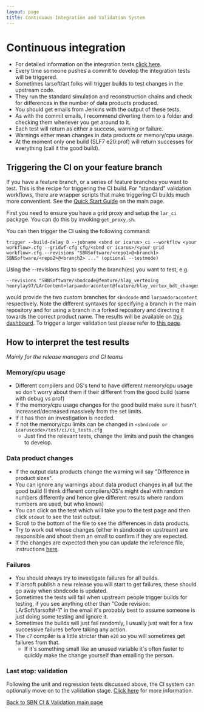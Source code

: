 ```yaml
---
layout: page
title: Continuous Integration and Validation System
---
```




Continuous integration
================================================================

-   For detailed information on the integration tests
    [click here](Integration_test_guide.html).
-   Every time someone pushes a commit to develop the integration tests
    will be triggered.
-   Sometimes larsoft/art folks will trigger builds to test changes in
    the upstream code.
-   They run the standard simulation and reconstruction chains and check
    for differences in the number of data products produced.
-   You should get emails from Jenkins with the output of these tests.
-   As with the commit emails, I recommend diverting them to a folder
    and checking them whenever you get around to it.
-   Each test will return as either a success, warning or failure.
-   Warnings either mean changes in data products or memory/cpu usage.
-   At the moment only one build (SLF7 e20:prof) will return successes
    for everything (call it the good build).

## Triggering the CI on your feature branch

If you have a feature branch, or a series of feature branches you want to test. This is the recipe for triggering the CI build. For "standard" validation workflows, there are wrapper scripts that make triggering CI builds much more conventient. See the [Quick Start Guide](/sbn/sbnci_wiki/sbnci_main.html#quick-start-guide) on the main page.

First you need to ensure you have a grid proxy and setup the `lar_ci` package. You can do this by invoking `get_proxy.sh`.


You can then trigger the CI using the following command:

```
trigger --build-delay 0 --jobname <sbnd or icarus>_ci --workflow <your workflow>.cfg --gridwf-cfg cfg/<sbnd or icarus>/<your grid workflow>.cfg --revisions "SBNSoftware/<repo1>@<branch1> SBNSoftware/<repo2>@<branch2> ..." (optional --testmode)
```

Using the --revisions flag to specify the branch(es) you want to test, e.g.

```
--revisions "SBNSoftware/sbndcode@feature/hlay_vertexing henrylay97/LArContent>larpandoracontent@feature/hlay_vertex_bdt_changes"
```

would provide the two custom branches for `sbndcode` and `larpandoracontent` respectively. Note the different syntaxes for specifying a branch in the main repository and for using a branch in a forked repository and directing it towards the correct product name. The results will be available on [this dashboard](https://dbweb8.fnal.gov:8443/LarCI/app/ns:sbnd/view_builds/index). To trigger a larger validation test please refer to [this page](/sbn/sbnci_wiki/CI_Validation).

## How to interpret the test results

*Mainly for the release managers and CI teams*

### Memory/cpu usage

-   Different compilers and OS\'s tend to have different memory/cpu
    usage so don\'t worry about them if their different from the good
    build (same with debug vs prof)
-   If the memory/cpu usage changes for the good build make sure it
    hasn\'t increased/decreased massively from the set limits.
-   If it has then an investigation is needed.
-   If not the memory/cpu limits can be changed in
    `<sbndcode or icaruscode>/test/ci/ci_tests.cfg`
    -   Just find the relevant tests, change the limits and push the
        changes to develop.



### Data product changes


-   If the output data products change the warning will say \"Difference
    in product sizes\".
-   You can ignore any warnings about data product changes in all but
    the good build (I think different compilers/OS\'s might deal with
    random numbers differently and hence give different results where
    random numbers are used, but who knows)
-   You can click on the test which will take you to the test page and
    then click `stdout` to see the test output.
-   Scroll to the bottom of the file to see the differences in data
    products.
-   Try to work out whose changes (either in sbndcode or upstream) are
    responsible and shoot them an email to confirm if they are expected.
-   If the changes are expected then you can update the reference file,
    instructions [here](/sbn/sbnci_wiki/Integration_test_guide.html).



### Failures

-   You should always try to investigate failures for all builds.
-   If larsoft publish a new release you will start to get failures,
    these should go away when sbndcode is updated.
-   Sometimes the tests will fail when upstream people trigger builds
    for testing, if you see anything other than \"Code revision:
    LArSoft/larsoft\#-1\" in the email it\'s probably best to assume
    someone is just doing some testing and ignore it.
-   Sometimes the builds will just fail randomly, I usually just wait
    for a few successive failures before taking any action.
-   The `c7` compiler is a little stricter than `e20` so you will
    sometimes get failures from that.
    -   If it\'s something small like an unused variable it\'s often
        faster to quickly make the change yourself than emailing the
        person.

### Last stop: validation

Following the unit and regression tests discussed above, the CI system can optionally move on to the validation stage. [Click here](/sbn/sbnci_wiki/CI_Validation) for more information.

[Back to SBN CI & Validation main page](/sbn/sbnci_wiki/sbnci_main)
